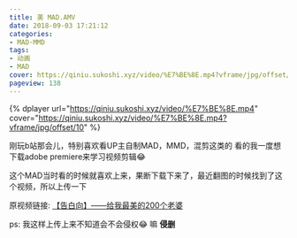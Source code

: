 ```yaml
---
title: 美 MAD.AMV
date: 2018-09-03 17:21:12
categories:
- MAD·MMD
tags:
- 动画
- MAD
cover: https://qiniu.sukoshi.xyz/video/%E7%BE%8E.mp4?vframe/jpg/offset/10
pageview: 138
---
```


{% dplayer url="https://qiniu.sukoshi.xyz/video/%E7%BE%8E.mp4" cover="https://qiniu.sukoshi.xyz/video/%E7%BE%8E.mp4?vframe/jpg/offset/10" %} 



刚玩b站那会儿，特别喜欢看UP主自制MAD，MMD，混剪这类的 看的我一度想下载adobe premiere来学习视频剪辑😂

这个MAD当时看的时候就喜欢上来，果断下载下来了，最近翻图的时候找到了这个视频，所以上传一下

原视频链接: [【告白向】——给我最美的200个老婆](https://www.bilibili.com/video/av1728092?from=search&seid=9621815965917941685 "【告白向】——给我最美的200个老婆")

ps: 我这样上传上来不知道会不会侵权😂 嘛 **侵删**



